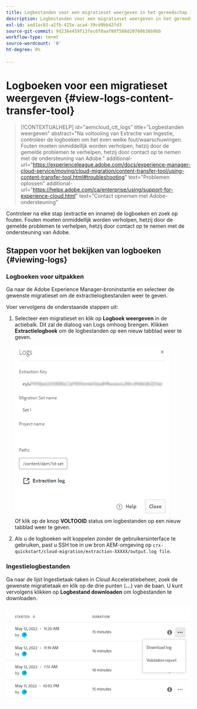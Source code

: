 ```yaml
---
title: Logbestanden voor een migratieset weergeven in het gereedschap Inhoud overbrengen
description: Logbestanden voor een migratieset weergeven in het gereedschap Inhoud overbrengen
exl-id: aed1ac83-a2fb-425e-aca4-39cd0bb42fd3
source-git-commit: 9d236e459f13fec6f0aaf80f588d20760636b9bb
workflow-type: tm+mt
source-wordcount: '0'
ht-degree: 0%

---
```


# Logboeken voor een migratieset weergeven {#view-logs-content-transfer-tool}


>[!CONTEXTUALHELP]
>id="aemcloud_ctt_logs"
>title="Logbestanden weergeven"
>abstract="Na voltooiing van Extractie van Ingestie, controleer de logboeken om het even welke fout/waarschuwingen. Fouten moeten onmiddellijk worden verholpen, hetzij door de gemelde problemen te verhelpen, hetzij door contact op te nemen met de ondersteuning van Adobe."
>additional-url="https://experienceleague.adobe.com/docs/experience-manager-cloud-service/moving/cloud-migration/content-transfer-tool/using-content-transfer-tool.html#troubleshooting" text="Problemen oplossen"
>additional-url="https://helpx.adobe.com/ca/enterprise/using/support-for-experience-cloud.html" text="Contact opnemen met Adobe-ondersteuning"

Controleer na elke stap (extractie en inname) de logboeken en zoek op fouten.  Fouten moeten onmiddellijk worden verholpen, hetzij door de gemelde problemen te verhelpen, hetzij door contact op te nemen met de ondersteuning van Adobe.

## Stappen voor het bekijken van logboeken {#viewing-logs}

### Logboeken voor uitpakken

Ga naar de Adobe Experience Manager-broninstantie en selecteer de gewenste migratieset om de extractielogbestanden weer te geven.

Voer vervolgens de onderstaande stappen uit:

1. Selecteer een migratieset en klik op **Logboek weergeven** in de actiebalk. Dit zal de dialoog van Logs omhoog brengen. Klikken **Extractielogboek** om de logbestanden op een nieuw tabblad weer te geven.

   ![afbeelding](/help/journey-migration/content-transfer-tool/assets-ctt/cttcam25.png) \
   Of klik op de knop **VOLTOOID** status om logbestanden op een nieuw tabblad weer te geven.

1. Als u de logboeken wilt koppelen zonder de gebruikersinterface te gebruiken, past u SSH toe in uw bron AEM-omgeving op `crx-quickstart/cloud-migration/extraction-XXXXX/output.log file`.

### Ingestielogbestanden

Ga naar de lijst Ingestietaak-taken in Cloud Acceleratiebeheer, zoek de gewenste migratietaak en klik op de drie punten (**...**) van de baan. U kunt vervolgens klikken op **Logbestand downloaden** om logbestanden te downloaden.

![afbeelding](/help/journey-migration/content-transfer-tool/assets-ctt/cttcam28.png)
